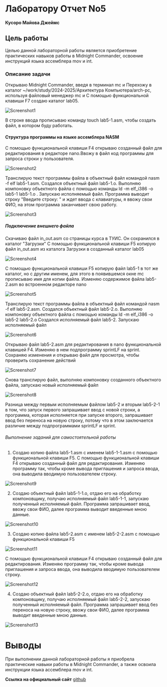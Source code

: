 # **Лаборатору Отчет No5**

**Кусоро Майова Джеймс**

## Цель работы
Целью данной лабораторной работы является приобретение практических навыков работы в Midnight Commander, освоение инструкций языка
 ассемблера mov и int.

### **Описание задачи**

Открываю Midnight Commander, введя в терминал mc и Перехожу в каталог ~/work/study/2024-2025/Архитектура Компьютера/arch-pc, используя
файловый менеджер mc и С помощью функциональной клавиши F7 создаю каталог lab05.

![Screenshot1](images/Screenshot1.png)

В строке ввода прописываю команду touch lab5-1.asm, чтобы создать файл, в котором буду работать.

#### Структура программы на языке ассемблера NASM

С помощью функциональной клавиши F4 открываю созданный файл для редактирования в редакторе nano.Ввожу в файл код программы для запроса строки
у пользователя.

![Screenshot2](images/Screenshot2.png)

Транслирую текст программы файла в объектный файл командой nasm -f elf lab5-1.asm. Создался объектный файл lab5-1.o. Выполняю компоновку
объектного файла с помощью команды ld -m elf_i386 -o lab5-1 lab5-1.o .
Запускаю исполняемый файл. Программа выводит строку "Введите строку: " и ждет ввода с клавиатуры, я ввожу свои ФИО, на этом программа
заканчивает свою работу.

![Screenshot3](images/Screenshot3.png)

##### Подключение внешнего файла

Скачиваю файл in_out.asm со страницы курса в ТУИС. Он сохранился в каталог "Загрузки"
С помощью функциональной клавиши F5 копирую файл in_out.asm из каталога Загрузки в созданный каталог lab05

![Screenshot4](images/Screenshot4.png)

С помощью функциональной клавиши F5 копирую файл lab5-1 в тот же каталог, но с другим именем, для этого в появившемся окне mc прописываю имя
для копии файла.
Изменяю содержимое файла lab5-2.asm во встроенном редакторе nano

![Screenshot5](images/Screenshot5.png)

Транслирую текст программы файла в объектный файл командой nasm -f elf lab5-2.asm. Создался объектный файл lab5-2.o. Выполняю компоновку
объектного файла с помощью команды ld -m elf_i386 -o lab5-2 lab5-2.o Создался исполняемый файл lab5-2. Запускаю исполняемый файл

![Screenshot6](images/Screenshot6.png)

Открываю файл lab5-2.asm для редактирования в nano функциональной клавишей F4. Изменяю в нем подпрограмму sprintLF на sprint. Сохраняю
изменения и открываю файл для просмотра, чтобы проверить сохранение действий

![Screenshot7](images/Screenshot7.png)

Снова транслирую файл, выполняю компоновку созданного объектного файла, запускаю новый исполняемый файл

![Screenshot8](images/Screenshot8.png)

Разница между первым исполняемым файлом lab5-2 и вторым lab5-2-1 в том, что запуск первого запрашивает ввод с новой строки, а программа,
которая исполняется при запуске второго, запрашивает ввод без переноса на новую строку, потому что в этом заключается различие между
подпрограммами sprintLF и sprint.

###### Выполнение заданий для самостоятельной работы

1. Создаю копию файла lab5-1.asm с именем lab5-1-1.asm с помощью функциональной клавиши F5. 
С помощью функциональной клавиши F4 открываю созданный файл для редактирования. Изменяю программу так, чтобы кроме вывода приглашения и 
запроса ввода, она выводила вводимую пользователем строку.

![Screenshot9](images/Screenshot9.png)

2. Создаю объектный файл lab5-1-1.o, отдаю его на обработку компоновщику, получаю исполняемый файл lab5-1-1, запускаю полученный исполняемый 
файл. Программа запрашивает ввод, ввожу свои ФИО, далее программа выводит введенные мною данные.

![Screenshot10](images/Screenshot10.png)

3. Создаю копию файла lab5-2.asm с именем lab5-2-2.asm с помощью функциональной клавиши F5

![Screenshot11](images/Screenshot11.png)

С помощью функциональной клавиши F4 открываю созданный файл для редактирования. Изменяю программу так, чтобы кроме вывода приглашения и 
запроса ввода, она выводила вводимую пользователем строку.

![Screenshot12](images/Screenshot12.png)

4. Создаю объектный файл lab5-2-2.o, отдаю его на обработку компоновщику, получаю исполняемый файл lab5-2-2, запускаю полученный исполняемый 
файл. Программа запрашивает ввод без переноса на новую строку, ввожу свои ФИО, далее программа выводит введенные мною данные.

![Screenshot13](images/Screenshot13.png)


# Выводы

При выполнении данной лабораторной работы я приобрела практические навыки работы в Midnight Commander, а также освоила инструкции языка 
ассемблера mov и int.

**Ссылка на официальный сайт**   [github](https://github.com/Ushie47/Laboratory-work/blob/main/%D0%90%D1%80%D1%85%D0%B8%D1%82%D0%B5%D0%BA%D1%82%D1%83%D1%80%D0%B0%20%D0%BA%D0%BE%D0%BC%D0%BF%D1%8C%D1%8E%D1%82%D0%B5%D1%80%D0%B0/arch-pc/labs/labs05)
